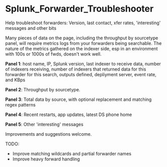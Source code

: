 # Splunk_Forwarder_Troubleshooter
Help troubleshoot forwarders: Version, last contact, xfer rates, 'interesting' messages and other bits

Many pieces of data on the page, including the throughput by sourcetype panel, will require metrics logs from your forwarders being searchable. The nature of the metrics gathered on the indexer side, esp in an environment with 100s or 1000s of fwds, doesn't work well.

**Panel 1**: host name, IP, Splunk version, last indexer to receive data, number of indexers receiving, number of indexers that returned data for this forwarder for this search, outputs defined, depliyment server, event rate, and KBps

**Panel 2**: Throughput by sourcetype.

**Panel 3**: Total data by source, with optional replacement and matching regex patterns

**Panel 4**: Recent restarts, app updates, latest DS phone home

**Panel 5**: Other 'interesting' messages

Improvements and suggestions welcome.

TODO:

* Improve matching wildcards and partial forwarder names
* Improve heavy forward handling
